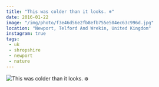 ```yaml
---
title: "This was colder than it looks. ❄️"
date: 2016-01-22
image: "/img/photo/f3e46d56e2fb8efb755e504ec63c996d.jpg"
location: "Newport, Telford And Wrekin, United Kingdom"
instagram: true
tags:
 - uk
 - shropshire
 - newport
 - nature
---
```


![This was colder than it looks. ❄️](/img/photo/f3e46d56e2fb8efb755e504ec63c996d.jpg)

